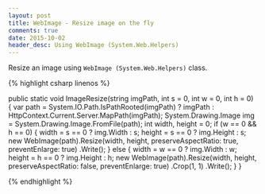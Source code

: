 ```yaml
---
layout: post
title: WebImage - Resize image on the fly
comments: true
date: 2015-10-02
header_desc: Using WebImage (System.Web.Helpers)
---
```


<p>Resize an image using <code>WebImage (System.Web.Helpers)</code> class.</p>

{% highlight csharp linenos %}

public static void ImageResize(string imgPath, int s = 0, int w = 0, int h = 0)
{
    var path = System.IO.Path.IsPathRooted(imgPath) ? imgPath : HttpContext.Current.Server.MapPath(imgPath);
    System.Drawing.Image img = System.Drawing.Image.FromFile(path);
    int width, height = 0;
    if (w == 0 && h == 0)
    {
        width = s == 0 ? img.Width : s;
        height = s == 0 ? img.Height : s;
        new WebImage(path).Resize(width, height, preserveAspectRatio: true, preventEnlarge: true)
        .Write();
    }
    else
    {
        width = w == 0 ? img.Width : w;
        height = h == 0 ? img.Height : h;
        new WebImage(path).Resize(width, height, preserveAspectRatio: false, preventEnlarge: true)
        .Crop(1, 1)
        .Write();
    }
}

{% endhighlight %}

